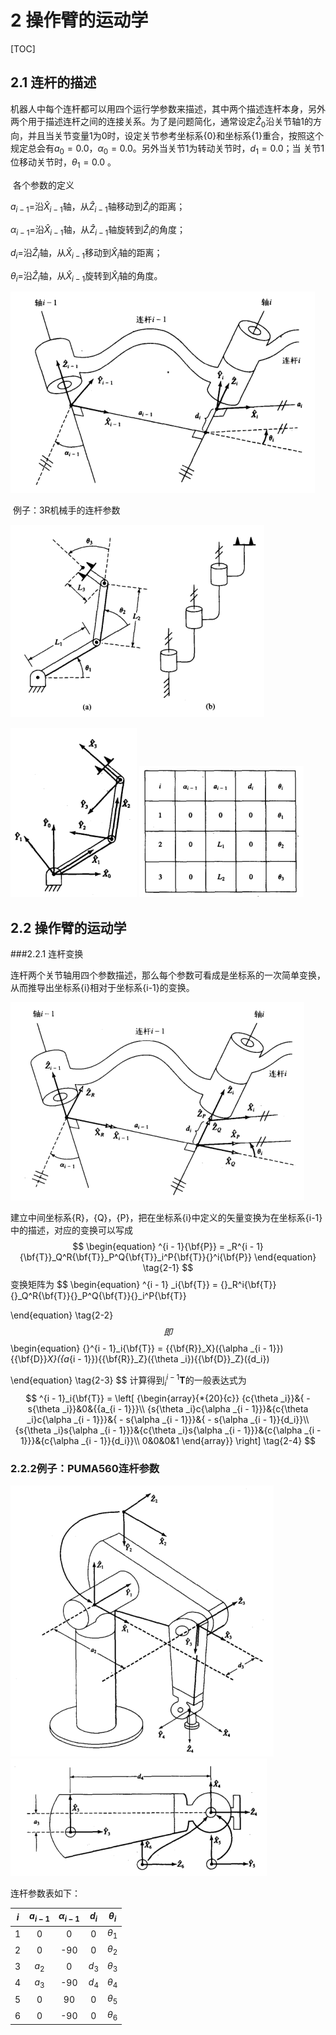 # 2 操作臂的运动学

[TOC]

## 2.1 连杆的描述

​	机器人中每个连杆都可以用四个运行学参数来描述，其中两个描述连杆本身，另外两个用于描述连杆之间的连接关系。为了是问题简化，通常设定${{\widehat{Z}}_{0}}$沿关节轴1的方向，并且当关节变量1为0时，设定关节参考坐标系{0}和坐标系{1}重合，按照这个规定总会有${{a}_{0}}=0.0$，${{\alpha }_{0}}=0.0$。另外当关节1为转动关节时，${{d}_{1}}=0.0$；当 关节1位移动关节时，${{\theta}_{1}}=0.0$ 。

​	各个参数的定义

${{a}_{i-1}}$=沿${{\widehat{X}}_{i-1}}$轴，从${{\widehat{Z}}_{i-1}}$轴移动到${{\widehat{Z}}_{i}}$的距离；

${{\alpha }_{i-1}}$=沿${{\widehat{X}}_{i-1}}$轴，从${{\widehat{Z}}_{i-1}}$轴旋转到${{\widehat{Z}}_{i}}$的角度；

${{d}_{i}}$=沿${{\widehat{Z}}_{i}}$轴，从${{\widehat{X}}_{i-1}}$移动到${{\widehat{X}}_{i}}$轴的距离；

${{\theta }_{i}}$=沿${{\widehat{Z}}_{i}}$轴，从${{\widehat{X}}_{i-1}}$旋转到${{\widehat{X}}_{i}}$轴的角度。

 ![robotic006](image\robotic006.png)

​	例子：3R机械手的连杆参数

 ![robotic007](image\robotic007.png)

 ![robotic008](image\robotic008.png) ![robotic009](image\robotic009.png)

## 2.2 操作臂的运动学

###2.2.1 连杆变换

​	连杆两个关节轴用四个参数描述，那么每个参数可看成是坐标系的一次简单变换，从而推导出坐标系{i}相对于坐标系{i-1}的变换。

 ![robotic010](image\robotic010.png)

​	建立中间坐标系{R}，{Q}，{P}，把在坐标系{i}中定义的矢量变换为在坐标系{i-1}中的描述，对应的变换可以写成
$$
\begin{equation}
^{i - 1}{\bf{P}} = _R^{i - 1}{\bf{T}}_Q^R{\bf{T}}_P^Q{\bf{T}}_i^P{\bf{T}}{}^i{\bf{P}}
\end{equation}
\tag{2-1}
$$
变换矩阵为
$$
\begin{equation}
^{i - 1} _i{\bf{T}} = {}_R^i{\bf{T}}{}_Q^R{\bf{T}}{}_P^Q{\bf{T}}{}_i^P{\bf{T}}

\end{equation}
\tag{2-2}
$$
即
$$
\begin{equation}
{}^{i - 1}_i{\bf{T}} = {{\bf{R}}_X}({\alpha _{i - 1}}){{\bf{D}}_X}({a_{i - 1}}){{\bf{R}}_Z}({\theta _i}){{\bf{D}}_Z}({d_i})

\end{equation}
\tag{2-3}
$$
计算得到$^{i-1}_{i}\mathbf{T}$的一般表达式为
$$
^{i - 1}_i{\bf{T}} = \left[ {\begin{array}{*{20}{c}}
{c{\theta _i}}&{ - s{\theta _i}}&0&{{a_{i - 1}}}\\
{s{\theta _i}c{\alpha _{i - 1}}}&{c{\theta _i}c{\alpha _{i - 1}}}&{ - s{\alpha _{i - 1}}}&{ - s{\alpha _{i - 1}}{d_i}}\\
{s{\theta _i}s{\alpha _{i - 1}}}&{c{\theta _i}s{\alpha _{i - 1}}}&{c{\alpha _{i - 1}}}&{c{\alpha _{i - 1}}{d_i}}\\
0&0&0&1
\end{array}} \right]
\tag{2-4}
$$

### 2.2.2例子：PUMA560连杆参数

 ![robotic012](image\robotic011.png)![robotic012](image\robotic012.png)

连杆参数表如下：

| $i$  | $a_{i-1}$ | ${\alpha _{i - 1}}$ | $d_i$ | $\theta_i$ |
| :--: | :-------: | :-----------------: | :---: | :--------: |
|  1   |     0     |          0          |   0   | $\theta_1$ |
|  2   |     0     |         -90         |   0   | $\theta_2$ |
|  3   |   $a_2$   |          0          | $d_3$ | $\theta_3$ |
|  4   |   $a_3$   |         -90         | $d_4$ | $\theta_4$ |
|  5   |     0     |         90          |   0   | $\theta_5$ |
|  6   |     0     |         -90         |   0   | $\theta_6$ |





